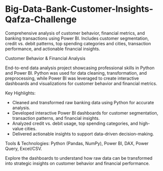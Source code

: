 # Big-Data-Bank-Customer-Insights-Qafza-Challenge
Comprehensive analysis of customer behavior, financial metrics, and banking transactions using Power BI. Includes customer segmentation, credit vs. debit patterns, top spending categories and cities, transaction performance, and actionable financial insights.

 Customer Behavior & Financial Analysis

End-to-end data analysis project showcasing professional skills in Python and Power BI. Python was used for data cleaning, transformation, and preprocessing, while Power BI was leveraged to create interactive dashboards and visualizations for customer behavior and financial metrics.

Key Highlights:
- Cleaned and transformed raw banking data using Python for accurate analysis.
- Developed interactive Power BI dashboards for customer segmentation, transaction patterns, and financial insights.
- Analyzed credit vs. debit usage, top spending categories, and high-value cities.
- Delivered actionable insights to support data-driven decision-making.

Tools & Technologies: Python (Pandas, NumPy), Power BI, DAX, Power Query, Excel/CSV.

Explore the dashboards to understand how raw data can be transformed into strategic insights on customer behavior and financial performance.


